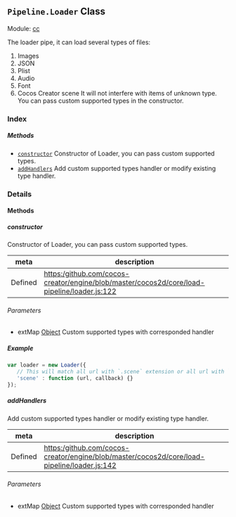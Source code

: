 ## `Pipeline.Loader` Class



Module: [cc](../modules/cc.md)




The loader pipe, it can load several types of files:
1. Images
2. JSON
3. Plist
4. Audio
5. Font
6. Cocos Creator scene
It will not interfere with items of unknown type.
You can pass custom supported types in the constructor.

### Index



##### Methods

  - [`constructor`](#constructor) Constructor of Loader, you can pass custom supported types.
  - [`addHandlers`](#addhandlers) Add custom supported types handler or modify existing type handler.



### Details




<!-- Method Block -->
#### Methods


##### constructor

Constructor of Loader, you can pass custom supported types.

| meta | description |
|------|-------------|
| Defined | [https:/github.com/cocos-creator/engine/blob/master/cocos2d/core/load-pipeline/loader.js:122](https:/github.com/cocos-creator/engine/blob/master/cocos2d/core/load-pipeline/loader.js#L122) |

###### Parameters
- extMap <a href="https://developer.mozilla.org/en/JavaScript/Reference/Global_Objects/Object" class="crosslink external" target="_blank">Object</a> Custom supported types with corresponded handler

##### Example

```js
var loader = new Loader({
   // This will match all url with `.scene` extension or all url with `scene` type
   'scene' : function (url, callback) {}
});
```

##### addHandlers

Add custom supported types handler or modify existing type handler.

| meta | description |
|------|-------------|
| Defined | [https:/github.com/cocos-creator/engine/blob/master/cocos2d/core/load-pipeline/loader.js:142](https:/github.com/cocos-creator/engine/blob/master/cocos2d/core/load-pipeline/loader.js#L142) |

###### Parameters
- extMap <a href="https://developer.mozilla.org/en/JavaScript/Reference/Global_Objects/Object" class="crosslink external" target="_blank">Object</a> Custom supported types with corresponded handler



